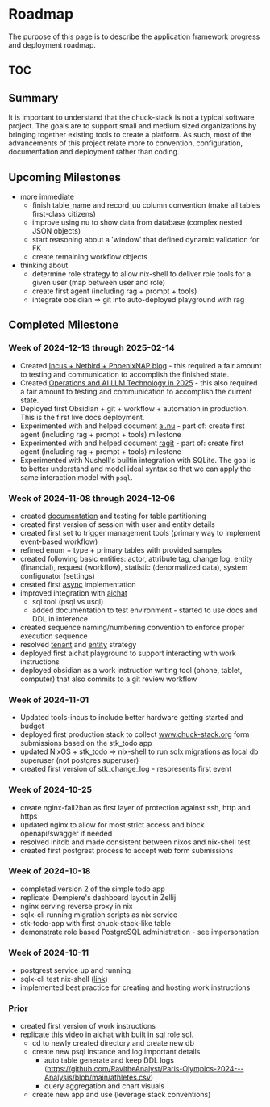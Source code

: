 # Roadmap

The purpose of this page is to describe the application framework progress and deployment roadmap.

## TOC

<!-- toc -->

## Summary

<!-- TODO: link to goals -->
It is important to understand that the chuck-stack is not a typical software project. The goals are to support small and medium sized organizations by bringing together existing tools to create a platform. As such, most of the advancements of this project relate more to convention, configuration, documentation and deployment rather than coding.

## Upcoming Milestones

- more immediate
  - finish table_name and record_uu column convention (make all tables first-class citizens)
  - improve using nu to show data from database (complex nested JSON objects)
  - start reasoning about a 'window' that defined dynamic validation for FK
  - create remaining workflow objects
- thinking about
  - determine role strategy to allow nix-shell to deliver role tools for a given user (map between user and role)
  - create first agent (including rag + prompt + tools)
  - integrate obsidian => git into auto-deployed playground with rag

## Completed Milestone

### Week of 2024-12-13 through 2025-02-14

- Created [Incus + Netbird + PhoenixNAP blog](https://www.chuck-stack.org/ls/blog-incus-netbird-phoenixnap.html) - this required a fair amount to testing and communication to accomplish the finished state.
- Created [Operations and AI LLM Technology in 2025](https://www.chuck-stack.org/ls/blog-llm-ai-operations-automation.html) - this also required a fair amount to testing and communication to accomplish the current state.
- Deployed first Obsidian + git + workflow + automation in production. This is the first live docs deployment.
- Experimented with and helped document [ai.nu](https://github.com/fj0r/ai.nu) - part of: create first agent (including rag + prompt + tools) milestone
- Experimented with and helped document [ragit](https://github.com/adaptaware/ragit) - part of: create first agent (including rag + prompt + tools) milestone
- Experimented with Nushell's builtin integration with SQLite. The goal is to better understand and model ideal syntax so that we can apply the same interaction model with `psql`.

### Week of 2024-11-08 through 2024-12-06

- created [documentation](./postgres-convention/sample-table-convention.md) and testing for table partitioning
- created first version of session with user and entity details
- created first set to trigger management tools (primary way to implement event-based workflow)
- refined enum + type + primary tables with provided samples
- created following basic entities: actor, attribute tag, change log, entity (financial), request (workflow), statistic (denormalized data), system configurator (settings)
- created first [async](./postgres-convention/async.md) implementation
- improved integration with [aichat](https://github.com/sigoden/aichat) 
  - sql tool (psql vs usql)
  - added documentation to test environment - started to use docs and DDL in inference
- created sequence naming/numbering convention to enforce proper execution sequence
- resolved [tenant](./terminology.md#tenant) and [entity](./terminology.md#entity) strategy
- deployed first aichat playground to support interacting with work instructions
- deployed obsidian as a work instruction writing tool (phone, tablet, computer) that also commits to a git review workflow


### Week of 2024-11-01

- Updated tools-incus to include better hardware getting started and budget
- deployed first production stack to collect www.chuck-stack.org form submissions based on the stk_todo app
- updated NixOS + stk_todo => nix-shell to run sqlx migrations as local db superuser (not postgres superuser)
- created first version of stk_change_log - respresents first event


### Week of 2024-10-25

- create nginx-fail2ban as first layer of protection against ssh, http and https
- updated nginx to allow for most strict access and block openapi/swagger if needed
- resolved initdb and made consistent between nixos and nix-shell test
- created first postgrest process to accept web form submissions

### Week of 2024-10-18

- completed version 2 of the simple todo app
- replicate iDempiere's dashboard layout in Zellij
- nginx serving reverse proxy in nix
- sqlx-cli running migration scripts as nix service
- stk-todo-app with first chuck-stack-like table
- demonstrate role based PostgreSQL administration - see impersonation

### Week of 2024-10-11

- postgrest service up and running
- sqlx-cli test nix-shell ([link](https://github.com/chuckstack/stk-app-sql/blob/main/test/shell.nix))
- implemented best practice for creating and hosting work instructions

### Prior

- created first version of work instructions
- replicate [this video](https://www.youtube.com/watch?v=ooWaPVvljlU) in aichat with built in sql role sql.
  - cd to newly created directory and create new db
  - create new psql instance and log important details
    - auto table generate and keep DDL logs (https://github.com/RavitheAnalyst/Paris-Olympics-2024---Analysis/blob/main/athletes.csv)
    - query aggregation and chart visuals
  - create new app and use (leverage stack conventions)

